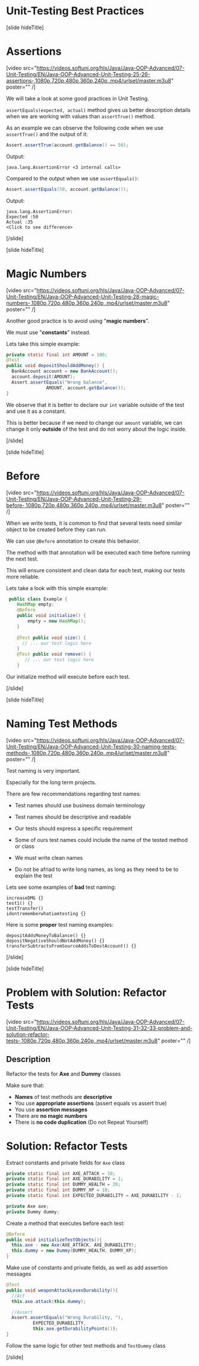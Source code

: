 # Unit-Testing Best Practices

[slide hideTitle]

# Assertions

[video src="https://videos.softuni.org/hls/Java/Java-OOP-Advanced/07-Unit-Testing/EN/Java-OOP-Advanced-Unit-Testing-25-26-assertions-,1080p,720p,480p,360p,240p,.mp4/urlset/master.m3u8" poster="" /]

We will take a look at some good practices in Unit Testing.

`assertEquals(expected, actual)` method gives us better description details when we are working with values than `assertTrue()` method.

As an example we can observe the following code when we use `assertTrue()` and the output of it:
``` java
Assert.assertTrue(account.getBalance() == 50);
```

Output: 

```
java.lang.AssertionError <3 internal calls>
```

Compared to the output when we use `assertEquals()`:
``` java
Assert.assertEquals(50, account.getBalance());
```

Output: 

```
java.lang.AssertionError:
Expected :50
Actual :35
<Click to see difference>
```


[/slide]

[slide hideTitle]

# Magic Numbers

[video src="https://videos.softuni.org/hls/Java/Java-OOP-Advanced/07-Unit-Testing/EN/Java-OOP-Advanced-Unit-Testing-28-magic-numbers-,1080p,720p,480p,360p,240p,.mp4/urlset/master.m3u8" poster="" /]

Another good practice is to avoid using "**magic numbers**".

We must use "**constants**" instead.

Lets take this simple example:

``` java
private static final int AMOUNT = 100;
@Test
public void depositShouldAddMoney() {
  BankAccount account = new BankAccount();
  account.deposit(AMOUNT);
  Assert.assertEquals("Wrong balance",    
               AMOUNT, account.getBalance());
}
```

We observe that it is better to declare our `int` variable outside of the test and use it as a constant.

This is better because if we need to change our `amount` variable, we can change it only **outside** of the test and do not worry about the logic inside.

[/slide]

[slide hideTitle]

# Before

[video src="https://videos.softuni.org/hls/Java/Java-OOP-Advanced/07-Unit-Testing/EN/Java-OOP-Advanced-Unit-Testing-29-before-,1080p,720p,480p,360p,240p,.mp4/urlset/master.m3u8" poster="" /]

When we write tests, it is common to find that several tests need similar object to be created before they can run.

We can use `@Before` annotation to create this behavior.

The method with that annotation will be executed each time before running the next test.

This will ensure consistent and clean data for each test, making our tests more reliable.

Lets take a look with this simple example:

``` java
 public class Example {
    HashMap empty;
    @Before
    public void initialize() {
        empty = new HashMap();
    }
    
    @Test public void size() {
      // ... our test logic here
    }
    @Test public void remove() {
       // ... our test logic here
    }
```

Our initialize method will execute before each test.

[/slide]

[slide hideTitle]

# Naming Test Methods

[video src="https://videos.softuni.org/hls/Java/Java-OOP-Advanced/07-Unit-Testing/EN/Java-OOP-Advanced-Unit-Testing-30-naming-tests-methods-,1080p,720p,480p,360p,240p,.mp4/urlset/master.m3u8" poster="" /]

Test naming is very important. 

Especially for the long term projects.

There are few recommendations regarding test names:

- Test names should use business domain terminology

- Test names should be descriptive and readable

- Our tests should express a specific requirement

- Some of ours test names could include the name of the tested method or class

- We must write clean names

- Do not be afriad to write long names, as long as they need to be to explain the test

Lets see some examples of **bad** test naming:

```
increaseDMG {}
test1() {}
testTransfer()
idontrememberwhatiamtesting {}
```

Here is some **proper** test naming examples:

```
depositAddsMoneyToBalance() {}
depositNegativeShouldNotAddMoney() {}
transferSubtractsFromSourceAddsToDestAccount() {}
```

[/slide]

[slide hideTitle]

# Problem with Solution: Refactor Tests

[video src="https://videos.softuni.org/hls/Java/Java-OOP-Advanced/07-Unit-Testing/EN/Java-OOP-Advanced-Unit-Testing-31-32-33-problem-and-solution-refactor-tests-,1080p,720p,480p,360p,240p,.mp4/urlset/master.m3u8" poster="" /]

## Description
Refactor the tests for **Axe** and **Dummy** classes

Make sure that:
- **Names** of test methods are **descriptive**
- You use **appropriate assertions** (assert equals vs assert true)
- You use **assertion messages**
- There are **no magic numbers**
- There is **no code duplication** (Do not Repeat Yourself)

# Solution: Refactor Tests

Extract constants and private fields for `Axe` class
```java
private static final int AXE_ATTACK = 10;
private static final int AXE_DURABILITY = 1;
private static final int DUMMY_HEALTH = 20;
private static final int DUMMY_XP = 10;
private static final int EXPECTED_DURABILITY = AXE_DURABILITY - 1;

private Axe axe;
private Dummy dummy;
```

Create a method that executes before each test:
```java
@Before
public void initializeTestObjects(){
  this.axe - new Axe(AXE_ATTACK, AXE_DURABILITY);
  this.dummy = new Dummy(DUMMY_HEALTH, DUMMY_XP);
}
```

Make use of constants and private fields, as well as add assertion messages
```java
@Test
public void weaponAttackLosesDurability(){
  //Act
  this.axe.attack(this.dummy);

  //Assert
  Assert.assertEquals("Wrong Durability, "),
          EXPECTED_DURABILITY,
          this.axe.getDurabilityPoints());
}
```

Follow the same logic for other test methods and `TestDummy` class


[/slide]